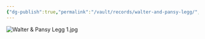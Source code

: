 ```yaml
---
{"dg-publish":true,"permalink":"/vault/records/walter-and-pansy-legg/","tags":["Pansy-McClung","Walter-Hayes-Legg"]}
---
```


![Walter & Pansy Legg 1.jpg](/img/user/assets/Walter_&_Pansy_Legg.resources/Walter%20&%20Pansy%20Legg%201.jpg)
